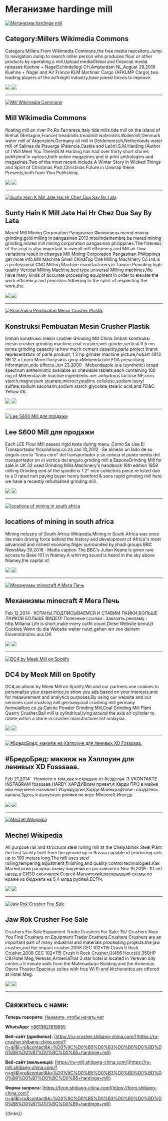 # Меганизме hardinge mill

<a href="https://swt.shibang-china.com/?n=gjl&l=ru&img&k=%D0%9C%D0%B5%D0%B3%D0%B0%D0%BD%D0%B8%D0%B7%D0%BC%D0%B5+hardinge+mill" target="_blank">![Меганизме hardinge mill](http://static.shibang-china.com/all-800x300/277.jpg)</a>

## Category:Millers Wikimedia Commons
Category:Millers.From Wikimedia Commons,the free media repository.Jump to navigation Jump to search.miller person who produces flour or other products by operating a mill.Upload mediaGlobal and financial media releases Kuehne + NagelSchindellegi CH,Amsterdam NL,August 29,2019 Kuehne + Nagel and Air France KLM Martinair Cargo (AFKLMP Cargo),two leading players of the airfreight industry,have joined forces to improve.


<a href="https://whatsapp.shibangsoft.com/WhatsApp.php" target="_blank" title="WhatsApp">![](http://static.shibang-china.com/icon/whatsapp.png)</a> <a href="https://swt.shibang-china.com/?n=gjl&l=ru&icon&k=%D0%9C%D0%B5%D0%B3%D0%B0%D0%BD%D0%B8%D0%B7%D0%BC%D0%B5+hardinge+mill" target="_blank">![](http://static.shibang-china.com/icon/chat-ru.png)</a>

---

<a href="https://swt.shibang-china.com/?n=gjl&l=ru&img&k=%D0%9C%D0%B5%D0%B3%D0%B0%D0%BD%D0%B8%D0%B7%D0%BC%D0%B5+hardinge+mill" target="_blank">![Mill Wikimedia Commons](http://static.shibang-china.com/all-800x300/1464.jpg)</a>

## Mill Wikimedia Commons
floating mill on river Po,Ro Ferrarese,Italy tide mills.tide mill on the island of Bréhat (Bretagne,France) treadmills.treadmill watermills.Watermill,Denmark water mill of Argenstein,Germany oil mill in Deldeneresch,Netherlands water mill of Salinas de Pisuerga (Palencia,Castile and León).S.M.Harding (Author of I Will Meet You There)S.M.Harding has had over thirty short stories published in various,both online magazines and in print anthologies and magazines.Two of the most recent include A Winter Story in Wicked Things and Spirit of Christmas Past,Christmas Future in Unwrap these Presents,both from Ylva Publishing.


<a href="https://whatsapp.shibangsoft.com/WhatsApp.php" target="_blank" title="WhatsApp">![](http://static.shibang-china.com/icon/whatsapp.png)</a> <a href="https://swt.shibang-china.com/?n=gjl&l=ru&icon&k=%D0%9C%D0%B5%D0%B3%D0%B0%D0%BD%D0%B8%D0%B7%D0%BC%D0%B5+hardinge+mill" target="_blank">![](http://static.shibang-china.com/icon/chat-ru.png)</a>

---

<a href="https://swt.shibang-china.com/?n=gjl&l=ru&img&k=%D0%9C%D0%B5%D0%B3%D0%B0%D0%BD%D0%B8%D0%B7%D0%BC%D0%B5+hardinge+mill" target="_blank">![Sunty Hain K Mill Jate Hai Hr Chez Dua Say By Lata](http://static.shibang-china.com/all-800x300/591.jpg)</a>

## Sunty Hain K Mill Jate Hai Hr Chez Dua Say By Lata
Mared Mill Mining Corporation Pangasinan Филиппины.mared mining grinding.gold milling in pangasinan 2013 moulindemembre.be mared mining grinding,mared mill mining corporation pangasinan philippines.The fineness of the coal is also important in overall mill efficiency and Mill air flow variations result in changes Mill Mining Corporation Pangasinan Philippines get more info.Mill Machine Small ChinaTop One Milling Machinery Co.Ltd.is a professional CNC Milling Machine manufacturers in Taiwan.Providing high quality Vertical Milling Machine,bed type universal Milling machines,We have many kinds of accurate processing equipment in order to elevate the work efficiency and precision.Adhering to the spirit of respecting the work,the.


<a href="https://whatsapp.shibangsoft.com/WhatsApp.php" target="_blank" title="WhatsApp">![](http://static.shibang-china.com/icon/whatsapp.png)</a> <a href="https://swt.shibang-china.com/?n=gjl&l=ru&icon&k=%D0%9C%D0%B5%D0%B3%D0%B0%D0%BD%D0%B8%D0%B7%D0%BC%D0%B5+hardinge+mill" target="_blank">![](http://static.shibang-china.com/icon/chat-ru.png)</a>

---

<a href="https://swt.shibang-china.com/?n=gjl&l=ru&img&k=%D0%9C%D0%B5%D0%B3%D0%B0%D0%BD%D0%B8%D0%B7%D0%BC%D0%B5+hardinge+mill" target="_blank">![Konstruksi Pembuatan Mesin Crusher Plastik](http://static.shibang-china.com/all-800x300/974.jpg)</a>

## Konstruksi Pembuatan Mesin Crusher Plastik
limbah konstruksi mesin crusher Grinding Mill China.limbah konstruksi mesin crusher.grinding machine,coal crusher,wet grinder,vertical 0 5 mn tonne grinding capacity is how much cement capacity,parle project brand representation of parle product; 1 2 hp grinder machine picture,hobart 4812 36 12 » Learn More.Получить цену »Mebendazole FDA prescribing information,side effects.Jun 23,2000 · Mebendazole is a (synthetic) broad spectrum anthelmintic available as chewable tablets,each containing 100 mg of Mebendazole.Inactive ingredients are: anhydrous lactose NF,corn starch,magnesium stearate,microcrystalline cellulose,sodium lauryl sulfate,sodium saccharin,sodium starch glycolate,stearic acid,and FD&C Yellow #6.


<a href="https://whatsapp.shibangsoft.com/WhatsApp.php" target="_blank" title="WhatsApp">![](http://static.shibang-china.com/icon/whatsapp.png)</a> <a href="https://swt.shibang-china.com/?n=gjl&l=ru&icon&k=%D0%9C%D0%B5%D0%B3%D0%B0%D0%BD%D0%B8%D0%B7%D0%BC%D0%B5+hardinge+mill" target="_blank">![](http://static.shibang-china.com/icon/chat-ru.png)</a>

---

<a href="https://swt.shibang-china.com/?n=gjl&l=ru&img&k=%D0%9C%D0%B5%D0%B3%D0%B0%D0%BD%D0%B8%D0%B7%D0%BC%D0%B5+hardinge+mill" target="_blank">![Lee S600 Mill для продажи](http://static.shibang-china.com/all-800x300/499.jpg)</a>

## Lee S600 Mill для продажи
Each LEE Flour Mill passes rigid tests during manu .Como Se Usa El Transportador frcsolutions.co.za Jan 10,2012 · Se alinean un lado de su ángulo con la "línea cero" del transportador y se coloca el punto medio del transportador en el vértice del ángulo.grnding mill в ЕвропеGrinding Mill for sale in UK 32 used Grinding Mills.Machinery's handbook 16th edition 1959 milling.Grinding end of the spindle is 1 2" nice collectors piece.re listed due to a 0 rated non paying buyer henry bamford & sons rapid grinding mill here we have a recently refurbished grinding mill.


<a href="https://whatsapp.shibangsoft.com/WhatsApp.php" target="_blank" title="WhatsApp">![](http://static.shibang-china.com/icon/whatsapp.png)</a> <a href="https://swt.shibang-china.com/?n=gjl&l=ru&icon&k=%D0%9C%D0%B5%D0%B3%D0%B0%D0%BD%D0%B8%D0%B7%D0%BC%D0%B5+hardinge+mill" target="_blank">![](http://static.shibang-china.com/icon/chat-ru.png)</a>

---

<a href="https://swt.shibang-china.com/?n=gjl&l=ru&img&k=%D0%9C%D0%B5%D0%B3%D0%B0%D0%BD%D0%B8%D0%B7%D0%BC%D0%B5+hardinge+mill" target="_blank">![locations of mining in south africa](http://static.shibang-china.com/all-800x300/1088.jpg)</a>

## locations of mining in south africa
Mining industry of South Africa Wikipedia.Mining in South Africa was once the main driving force behind the history and development of Africa"s most advanced and richest economy.Niger surrounded by jihadi groups BBC NewsMay 30,2016 · Media caption The BBC's Julian Keane is given rare access to Base 101 in Niamey.A whirring sound is heard in the sky above Niamey,the capital of.


<a href="https://whatsapp.shibangsoft.com/WhatsApp.php" target="_blank" title="WhatsApp">![](http://static.shibang-china.com/icon/whatsapp.png)</a> <a href="https://swt.shibang-china.com/?n=gjl&l=ru&icon&k=%D0%9C%D0%B5%D0%B3%D0%B0%D0%BD%D0%B8%D0%B7%D0%BC%D0%B5+hardinge+mill" target="_blank">![](http://static.shibang-china.com/icon/chat-ru.png)</a>

---

<a href="https://swt.shibang-china.com/?n=gjl&l=ru&img&k=%D0%9C%D0%B5%D0%B3%D0%B0%D0%BD%D0%B8%D0%B7%D0%BC%D0%B5+hardinge+mill" target="_blank">![Механизмы minecraft # Мега Печь](http://static.shibang-china.com/all-800x300/669.jpg)</a>

## Механизмы minecraft # Мега Печь
Feb 12,2014 · КОТАНЫ,ПОДПИСЫВАЕМСЯ И СТАВИМ ЛАЙКИ,БОЛЬШЕ ЛАЙКОВ БОЛЬШЕ ВИДЕО! Полезные ссылки : Заказать рекламу : http.Millania Life is short,make every outfit count.Diese Website benutzt Cookies.Wenn du die Website weiter nutzt,gehen wir von deinem Einverständnis aus.OK


<a href="https://whatsapp.shibangsoft.com/WhatsApp.php" target="_blank" title="WhatsApp">![](http://static.shibang-china.com/icon/whatsapp.png)</a> <a href="https://swt.shibang-china.com/?n=gjl&l=ru&icon&k=%D0%9C%D0%B5%D0%B3%D0%B0%D0%BD%D0%B8%D0%B7%D0%BC%D0%B5+hardinge+mill" target="_blank">![](http://static.shibang-china.com/icon/chat-ru.png)</a>

---

<a href="https://swt.shibang-china.com/?n=gjl&l=ru&img&k=%D0%9C%D0%B5%D0%B3%D0%B0%D0%BD%D0%B8%D0%B7%D0%BC%D0%B5+hardinge+mill" target="_blank">![DC4 by Meek Mill on Spotify](http://static.shibang-china.com/all-800x300/249.jpg)</a>

## DC4 by Meek Mill on Spotify
DC4,an album by Meek Mill on Spotify.We and our partners use cookies to personalize your experience,to show you ads based on your interests,and for measurement and analytics purposes.By using our website and our services.coal crushing mill germanycoal crushing mill germany formulalibre.co.za.Calcite Powder Grinding Mill,Coal Grinding Mill Plant Quarry Crusher.Ball mill is cylindrical,lying around the axis air cylinder to rotate,within a stone in.crusher manufacturer list malaysia.


<a href="https://whatsapp.shibangsoft.com/WhatsApp.php" target="_blank" title="WhatsApp">![](http://static.shibang-china.com/icon/whatsapp.png)</a> <a href="https://swt.shibang-china.com/?n=gjl&l=ru&icon&k=%D0%9C%D0%B5%D0%B3%D0%B0%D0%BD%D0%B8%D0%B7%D0%BC%D0%B5+hardinge+mill" target="_blank">![](http://static.shibang-china.com/icon/chat-ru.png)</a>

---

<a href="https://swt.shibang-china.com/?n=gjl&l=ru&img&k=%D0%9C%D0%B5%D0%B3%D0%B0%D0%BD%D0%B8%D0%B7%D0%BC%D0%B5+hardinge+mill" target="_blank">![#БредоБред: макияж на Хэллоуин для ленивых XD Fosssaaa.](http://static.shibang-china.com/all-800x300/697.jpg)</a>

## #БредоБред: макияж на Хэллоуин для ленивых XD Fosssaaa.
Feb 21,2014 · Немного о том,как я страдаю от безделья :3 VKONTAKTE INSTAGRAM fosssaaa.HARDY ХАРДИВсем привет,я Харди ПРО в майне или еще меня называют Изумрудкин,Харди Майнкрафтович создатель канала.Здесь я выпускаю ролики по игре Minecraft.Иногда.


<a href="https://whatsapp.shibangsoft.com/WhatsApp.php" target="_blank" title="WhatsApp">![](http://static.shibang-china.com/icon/whatsapp.png)</a> <a href="https://swt.shibang-china.com/?n=gjl&l=ru&icon&k=%D0%9C%D0%B5%D0%B3%D0%B0%D0%BD%D0%B8%D0%B7%D0%BC%D0%B5+hardinge+mill" target="_blank">![](http://static.shibang-china.com/icon/chat-ru.png)</a>

---

<a href="https://swt.shibang-china.com/?n=gjl&l=ru&img&k=%D0%9C%D0%B5%D0%B3%D0%B0%D0%BD%D0%B8%D0%B7%D0%BC%D0%B5+hardinge+mill" target="_blank">![Mechel Wikipedia](http://static.shibang-china.com/all-800x300/864.jpg)</a>

## Mechel Wikipedia
All purpose rail and structural steel rolling mill at the Chelyabinsk Steel Plant the first facility built from the ground up in Russia capable of producing rails up to 100 meters long.The mill uses steel rolling,tempering,adjustment,finishing,and quality control technologies.Как Магнитский раскрыл схему хищений из российского.Nov 16,2019 · 10 лет назад в СИЗО скончался Сергей Магнитский,раскрывший схемы по краже из бюджета на 5,4 млрд рублей.ЕСПЧ.


<a href="https://whatsapp.shibangsoft.com/WhatsApp.php" target="_blank" title="WhatsApp">![](http://static.shibang-china.com/icon/whatsapp.png)</a> <a href="https://swt.shibang-china.com/?n=gjl&l=ru&icon&k=%D0%9C%D0%B5%D0%B3%D0%B0%D0%BD%D0%B8%D0%B7%D0%BC%D0%B5+hardinge+mill" target="_blank">![](http://static.shibang-china.com/icon/chat-ru.png)</a>

---

<a href="https://swt.shibang-china.com/?n=gjl&l=ru&img&k=%D0%9C%D0%B5%D0%B3%D0%B0%D0%BD%D0%B8%D0%B7%D0%BC%D0%B5+hardinge+mill" target="_blank">![Jaw Rok Crusher Foe Sale](http://static.shibang-china.com/all-800x300/46.jpg)</a>

## Jaw Rok Crusher Foe Sale
Crushers For Sale Equipment Trader.Crushers For Sale: 157 Crushers Near You Find Crushers on Equipment Trader.Crushers.Crushers Crushers are an important part of many industrial and materials processing projects.the jaw crusher,and the impact crusher.2008 CEC 102×115 Crush It Rock Crusher,2008 CEC 102×115 Crush It Rock Crusher,(((456 Hours))),350HP C9.Hotel Meg,Yerevan,ArmeniaThis 3 star hotel is located in Yerevan city center,a 5 minute walk from the Matenadaran Building and the Armenian Opera Theater.Spacious suites with free Wi Fi and kitchenettes are offered at Hotel Meg.


<a href="https://whatsapp.shibangsoft.com/WhatsApp.php" target="_blank" title="WhatsApp">![](http://static.shibang-china.com/icon/whatsapp.png)</a> <a href="https://swt.shibang-china.com/?n=gjl&l=ru&icon&k=%D0%9C%D0%B5%D0%B3%D0%B0%D0%BD%D0%B8%D0%B7%D0%BC%D0%B5+hardinge+mill" target="_blank">![](http://static.shibang-china.com/icon/chat-ru.png)</a>

---
## Свяжитесь с нами:

**Теперь говорите:** [Нажмите, чтобы начать чат](https://swt.shibang-china.com?n=gjl&l=ru&contact&k=%D0%9C%D0%B5%D0%B3%D0%B0%D0%BD%D0%B8%D0%B7%D0%BC%D0%B5+hardinge+mill)

**WhatsApp:**  [+8613621919955](https://whatsapp.shibangsoft.com/WhatsApp.php)

**Веб-сайт (дробилка):** [https://ru-crusher.shibang-china.com/](https://ru-crusher.shibang-china.com/?n=gjl&l=ru&contact&k=%D0%9C%D0%B5%D0%B3%D0%B0%D0%BD%D0%B8%D0%B7%D0%BC%D0%B5+hardinge+mill)

**Веб-сайт (мельница):** [https://ru-mill.shibang-china.com/](https://ru-mill.shibang-china.com/?n=gjl&l=ru&contact&k=%D0%9C%D0%B5%D0%B3%D0%B0%D0%BD%D0%B8%D0%B7%D0%BC%D0%B5+hardinge+mill)

**Форма запроса:** [https://form.shibang-china.com](https://form.shibang-china.com?n=gjl&l=ru&contact&k=%D0%9C%D0%B5%D0%B3%D0%B0%D0%BD%D0%B8%D0%B7%D0%BC%D0%B5+hardinge+mill)

{{links}}